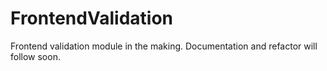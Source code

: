 # FrontendValidation
Frontend validation module in the making. Documentation and refactor will follow soon.